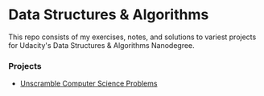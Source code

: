 # Data Structures & Algorithms

This repo consists of my exercises, notes, and solutions to variest projects for Udacity's Data Structures & Algorithms Nanodegree.

### Projects

- [Unscramble Computer Science Problems](https://github.com/GoldbergData/data-structures-and-algorithms-nanodegree/tree/master/unscramble-computer-science-problems)
